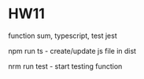 # HW11
function sum, typescript, test jest





npm run ts - create/update js file in dist


nrm run test - start testing function
